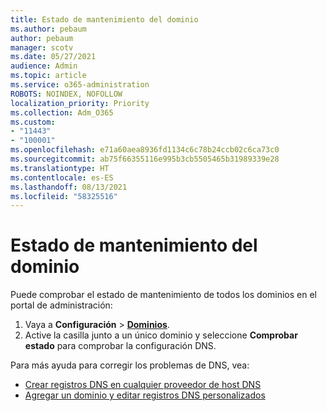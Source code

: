 ```yaml
---
title: Estado de mantenimiento del dominio
ms.author: pebaum
author: pebaum
manager: scotv
ms.date: 05/27/2021
audience: Admin
ms.topic: article
ms.service: o365-administration
ROBOTS: NOINDEX, NOFOLLOW
localization_priority: Priority
ms.collection: Adm_O365
ms.custom:
- "11443"
- "100001"
ms.openlocfilehash: e71a60aea8936fd1134c6c78b24ccb02c6ca73c0
ms.sourcegitcommit: ab75f66355116e995b3cb5505465b31989339e28
ms.translationtype: HT
ms.contentlocale: es-ES
ms.lasthandoff: 08/13/2021
ms.locfileid: "58325516"
---
```

# <a name="domain-health-status"></a>Estado de mantenimiento del dominio

Puede comprobar el estado de mantenimiento de todos los dominios en el portal de administración:

1. Vaya a **Configuración** > [**Dominios**](https://portal.microsoft.com/Adminportal/Home?ref=/Domains).
1. Active la casilla junto a un único dominio y seleccione **Comprobar estado** para comprobar la configuración DNS.

Para más ayuda para corregir los problemas de DNS, vea:

- [Crear registros DNS en cualquier proveedor de host DNS](https://docs.microsoft.com/microsoft-365/admin/get-help-with-domains/create-dns-records-at-any-dns-hosting-provider)
- [Agregar un dominio y editar registros DNS personalizados](https://docs.microsoft.com/microsoft-365/admin/setup/add-domain)